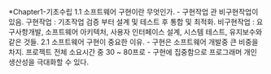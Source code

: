 *Chapter1-기초수립
1.1 소프트웨어 구현이란 무엇인가.
	- 구현작업 관 비구현작업이 있음. 
	구현작업 : 기초작업 검증 부터 설계 및  테스트 후 통합 및 최적화.
	비구현작업 : 요구사항개발, 소프트웨어 아키텍처, 사용자 인터페이스 설계, 시스템 테스트, 유지보수와 같은 것들.
2.1 소프트웨어 구현이 중요한 이유.
	- 구현은 소프트웨어 개발중 큰 비중을 차지. 프로젝트 전체 소요시간 중 30 ~ 80프로
	- 구현에 집중함으로 프로그래머 개인 생산성을 극대화할 수 있다.